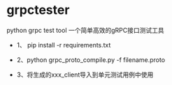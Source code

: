 # grpctester
python grpc test tool
一个简单高效的gRPC接口测试工具

* 1、 pip install -r requirements.txt

* 2、python grpc_proto_compile.py -f filename.proto

* 3、将生成的xxx_client导入到单元测试用例中使用